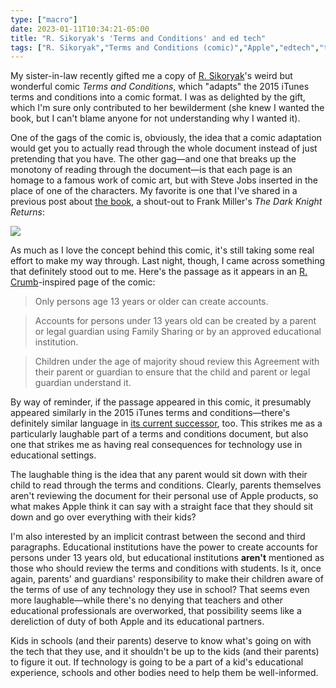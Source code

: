 ```yaml
---
type: ["macro"]
date: 2023-01-11T10:34:21-05:00
title: "R. Sikoryak's 'Terms and Conditions' and ed tech"
tags: ["R. Sikoryak","Terms and Conditions (comic)","Apple","edtech","terms of service","parenting"]
---
```

My sister-in-law recently gifted me a copy of [R. Sikoryak](https://en.wikipedia.org/wiki/Robert_Sikoryak)'s weird but wonderful comic *Terms and Conditions*, which "adapts" the 2015 iTunes terms and conditions into a comic format. I was as delighted by the gift, which I'm sure only contributed to her bewilderment (she knew I wanted the book, but I can't blame anyone for not understanding why I wanted it). 

One of the gags of the comic is, obviously, the idea that a comic adaptation would get you to actually read through the whole document instead of just pretending that you have. The other gag—and one that breaks up the monotony of reading through the document—is that each page is an homage to a famous work of comic art, but with Steve Jobs inserted in the place of one of the characters. My favorite is one that I've shared in a previous post about [the book](https://spencergreenhalgh.com/Myself/school-acceptable-use-policies.md), a shout-out to Frank Miller's *The Dark Knight Returns*: 

![](https://spencergreenhalgh.com/TDKR_Jobs.png)

As much as I love the concept behind this comic, it's still taking some real effort to make my way through. Last night, though, I came across something that definitely stood out to me. Here's the passage as it appears in an [R. Crumb](https://en.wikipedia.org/wiki/Robert_Crumb)-inspired page of the comic: 

> Only persons age 13 years or older can create accounts.

> Accounts for persons under 13 years old can be created by a parent or legal guardian using Family Sharing or by an approved educational institution. 

> Children under the age of majority shoud review this Agreement with their parent or guardian to ensure that the child and parent or legal guardian understand it. 

By way of reminder, if the passage appeared in this comic, it presumably appeared similarly in the 2015 iTunes terms and conditions—there's definitely similar language in [its current successor](https://www.apple.com/legal/internet-services/itunes/us/terms.html), too. This strikes me as a particularly laughable part of a terms and conditions document, but also one that strikes me as having real consequences for technology use in educational settings.

The laughable thing is the idea that any parent would sit down with their child to read through the terms and conditions. Clearly, parents themselves aren't reviewing the document for their personal use of Apple products, so what makes Apple think it can say with a straight face that they should sit down and go over everything with their kids? 

I'm also interested by an implicit contrast between the second and third paragraphs. Educational institutions have the power to create accounts for persons under 13 years old, but educational institutions **aren't** mentioned as those who should review the terms and conditions with students. Is it, once again, parents' and guardians' responsibility to make their children aware of the terms of use of any technology they use in school? That seems even more laughable—while there's no denying that teachers and other educational professionals are overworked, that possibility seems like a dereliction of duty of both Apple and its educational partners.

Kids in schools (and their parents) deserve to know what's going on with the tech that they use, and it shouldn't be up to the kids (and their parents) to figure it out. If technology is going to be a part of a kid's educational experience, schools and other bodies need to help them be well-informed.
